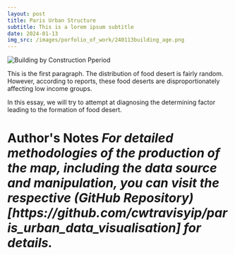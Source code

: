 ```yaml
---
layout: post
title: Paris Urban Structure
subtitle: This is a lorem ipsum subtitle
date: 2024-01-13
img_src: /images/porfolio_of_work/240113building_age.png
---
```


![Building by Construction Pperiod](/images/porfolio_of_work/240113building_age.png)

This is the first paragraph. The distribution of food desert is fairly random. However, according to reports, these food deserts are disproportionately affecting low income groups.

In this essay, we will try to attempt at diagnosing the determining factor leading to the formation of food desert.

<h1 style >Author's Notes</h>
<em>For detailed methodologies of the production of the map, including the data source and manipulation, you can visit the respective (GitHub Repository)[https://github.com/cwtravisyip/paris_urban_data_visualisation] for details.
</em>

